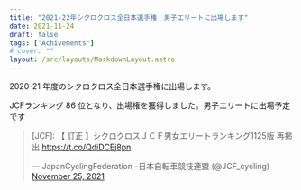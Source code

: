 ```yaml
---
title: "2021-22年シクロクロス全日本選手権　男子エリートに出場します"
date: 2021-11-24
draft: false
tags: ["Achivements"]
# cover: ""
layout: /src/layouts/MarkdownLayout.astro
---
```


2020-21 年度のシクロクロス全日本選手権に出場します。

JCFランキング 86 位となり、出場権を獲得しました。男子エリートに出場予定です

<blockquote class="twitter-tweet"><p lang="ja" dir="ltr">[JCF]: 【 訂正 】シクロクロスＪＣＦ男女エリートランキング1125版 再掲出 <a href="https://t.co/QdiDCEj8pn">https://t.co/QdiDCEj8pn</a></p>&mdash; JapanCyclingFederation -日本自転車競技連盟 (@JCF_cycling) <a href="https://twitter.com/JCF_cycling/status/1463779328677023744?ref_src=twsrc%5Etfw">November 25, 2021</a></blockquote> <script async src="https://platform.twitter.com/widgets.js" charset="utf-8"></script>
